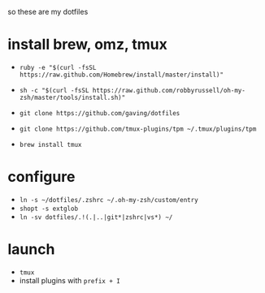so these are my dotfiles

# install brew, omz, tmux

* `ruby -e "$(curl -fsSL https://raw.github.com/Homebrew/install/master/install)"`
* `sh -c "$(curl -fsSL https://raw.github.com/robbyrussell/oh-my-zsh/master/tools/install.sh)"`

* `git clone https://github.com/gaving/dotfiles` 
* `git clone https://github.com/tmux-plugins/tpm ~/.tmux/plugins/tpm`

* `brew install tmux`

# configure

* `ln -s ~/dotfiles/.zshrc ~/.oh-my-zsh/custom/entry`
* `shopt -s extglob`
* `ln -sv dotfiles/.!(.|..|git*|zshrc|vs*) ~/`

# launch

* `tmux`
* install plugins with `prefix + I`